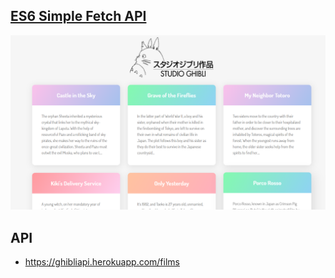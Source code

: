 ## <u>ES6 Simple Fetch API</u>

<img src="./assets/index.png" />

## API
 - https://ghibliapi.herokuapp.com/films